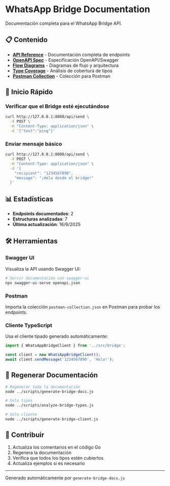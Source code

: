 # WhatsApp Bridge Documentation

Documentación completa para el WhatsApp Bridge API.

## 📋 Contenido

- **[API Reference](./api-reference.md)** - Documentación completa de endpoints
- **[OpenAPI Spec](./openapi.json)** - Especificación OpenAPI/Swagger
- **[Flow Diagrams](./flow-diagrams.md)** - Diagramas de flujo y arquitectura
- **[Type Coverage](./type-coverage.md)** - Análisis de cobertura de tipos
- **[Postman Collection](./postman-collection.json)** - Colección para Postman

## 🚀 Inicio Rápido

### Verificar que el Bridge esté ejecutándose

```bash
curl http://127.0.0.1:8080/api/send \
  -X POST \
  -H "Content-Type: application/json" \
  -d '{"test":"ping"}'
```

### Enviar mensaje básico

```bash
curl http://127.0.0.1:8080/api/send \
  -X POST \
  -H "Content-Type: application/json" \
  -d '{
    "recipient": "1234567890",
    "message": "¡Hola desde el bridge!"
  }'
```

## 📊 Estadísticas

- **Endpoints documentados**: 2
- **Estructuras analizadas**: 7
- **Última actualización**: 16/6/2025

## 🛠️ Herramientas

### Swagger UI
Visualiza la API usando Swagger UI:
```bash
# Servir documentación con swagger-ui
npx swagger-ui-serve openapi.json
```

### Postman
Importa la colección `postman-collection.json` en Postman para probar los endpoints.

### Cliente TypeScript
Usa el cliente tipado generado automáticamente:
```typescript
import { WhatsAppBridgeClient } from '../src/bridge';

const client = new WhatsAppBridgeClient();
await client.sendMessage('1234567890', 'Hola!');
```

## 🔄 Regenerar Documentación

```bash
# Regenerar toda la documentación
node ../scripts/generate-bridge-docs.js

# Solo tipos
node ../scripts/analyze-bridge-types.js

# Solo cliente
node ../scripts/generate-bridge-client.js
```

## 📝 Contribuir

1. Actualiza los comentarios en el código Go
2. Regenera la documentación
3. Verifica que todos los tipos estén cubiertos
4. Actualiza ejemplos si es necesario

---

Generado automáticamente por `generate-bridge-docs.js`

